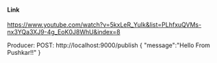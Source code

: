 #### Link

https://www.youtube.com/watch?v=5kxLeR_YuIk&list=PLhfxuQVMs-nx3YQa3XJ9-4g_EoK0J8WhU&index=8

Producer:
POST:
http://localhost:9000/publish
{
	"message":"Hello From Pushkar!!"
}
